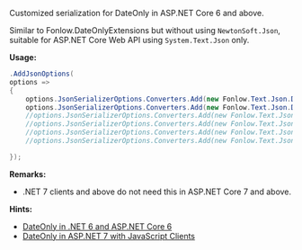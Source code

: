 ﻿Customized serialization for DateOnly in ASP.NET Core 6 and above.

Similar to Fonlow.DateOnlyExtensions but without using `NewtonSoft.Json`, suitable for ASP.NET Core Web API using `System.Text.Json` only.

**Usage:**

```c#
.AddJsonOptions(
options =>
{
	options.JsonSerializerOptions.Converters.Add(new Fonlow.Text.Json.DateOnlyExtensions.DateOnlyJsonConverter()); //needed by JS clients
	options.JsonSerializerOptions.Converters.Add(new Fonlow.Text.Json.DateOnlyExtensions.DateOnlyNullableJsonConverter());
	//options.JsonSerializerOptions.Converters.Add(new Fonlow.Text.Json.DateOnlyExtensions.DateTimeJsonConverter()); // needed by only .NET Framework clients
	//options.JsonSerializerOptions.Converters.Add(new Fonlow.Text.Json.DateOnlyExtensions.DateTimeNullableJsonConverter());
	//options.JsonSerializerOptions.Converters.Add(new Fonlow.Text.Json.DateOnlyExtensions.DateTimeOffsetJsonConverter()); // needed by only .NET Framework clients
	//options.JsonSerializerOptions.Converters.Add(new Fonlow.Text.Json.DateOnlyExtensions.DateTimeOffsetNullableJsonConverter());

});

```


**Remarks:**

* .NET 7 clients and above do not need this in ASP.NET Core 7 and above.

**Hints:**
* [DateOnly in .NET 6 and ASP.NET Core 6](https://www.codeproject.com/Articles/5325820/DateOnly-in-NET-6-and-ASP-NET-Core-6)
* [DateOnly in ASP.NET 7 with JavaScript Clients](https://www.codeproject.com/Tips/5347111/DateOnly-in-ASP-NET-7-with-JavaScript-Clients)